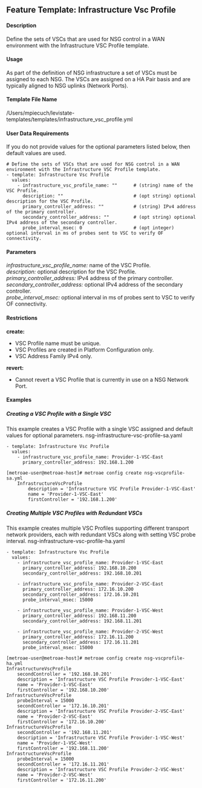 ## Feature Template: Infrastructure Vsc Profile
#### Description
Define the sets of VSCs that are used for NSG control in a WAN environment with the Infrastructure VSC Profile template.

#### Usage
As part of the definition of NSG infrastructure a set of VSCs must be assigned to each NSG. The VSCs are assigned on a HA Pair basis and are typically aligned to NSG uplinks (Network Ports).

#### Template File Name
/Users/mpiecuch/levistate-templates/templates/infrastructure_vsc_profile.yml

#### User Data Requirements
If you do not provide values for the optional parameters listed below, then default values are used.

```
# Define the sets of VSCs that are used for NSG control in a WAN environment with the Infrastructure VSC Profile template.
- template: Infrastructure Vsc Profile
  values:
    - infrastructure_vsc_profile_name: ""      # (string) name of the VSC Profile.
      description: ""                          # (opt string) optional description for the VSC Profile.
      primary_controller_address: ""           # (string) IPv4 address of the primary controller.
      secondary_controller_address: ""         # (opt string) optional IPv4 address of the secondary controller.
      probe_interval_msec: 0                   # (opt integer) optional interval in ms of probes sent to VSC to verify OF connectivity.

```

#### Parameters
*infrastructure_vsc_profile_name:* name of the VSC Profile.<br>
*description:* optional description for the VSC Profile.<br>
*primary_controller_address:* IPv4 address of the primary controller.<br>
*secondary_controller_address:* optional IPv4 address of the secondary controller.<br>
*probe_interval_msec:* optional interval in ms of probes sent to VSC to verify OF connectivity.<br>


#### Restrictions
**create:**
* VSC Profile name must be unique.
* VSC Profiles are created in Platform Configuration only.
* VSC Address Family IPv4 only.

**revert:**
* Cannot revert a VSC Profile that is currently in use on a NSG Network Port.

#### Examples

##### Creating a VSC Profile with a Single VSC
This example creates a VSC Profile with a single VSC assigned and default values for optional parameters.  nsg-infrastructure-vsc-profile-sa.yaml
```
- template: Infrastructure Vsc Profile
  values:
    - infrastructure_vsc_profile_name: Provider-1-VSC-East
      primary_controller_address: 192.168.1.200

```
```
[metroae-user@metroae-host]# metroae config create nsg-vscprofile-sa.yml
    InfrastructureVscProfile
        description = 'Infrastructure VSC Profile Provider-1-VSC-East'
        name = 'Provider-1-VSC-East'
        firstController = '192.168.1.200'

```

##### Creating Multiple VSC Profiles with Redundant VSCs
This example creates multiple VSC Profiles supporting different transport network providers, each with redundant VSCs along with setting VSC probe interval.  nsg-infrastructure-vsc-profile-ha.yaml
```
- template: Infrastructure Vsc Profile
  values:
    - infrastructure_vsc_profile_name: Provider-1-VSC-East
      primary_controller_address: 192.168.10.200
      secondary_controller_address: 192.168.10.201

    - infrastructure_vsc_profile_name: Provider-2-VSC-East
      primary_controller_address: 172.16.10.200
      secondary_controller_address: 172.16.10.201
      probe_interval_msec: 15000

    - infrastructure_vsc_profile_name: Provider-1-VSC-West
      primary_controller_address: 192.168.11.200
      secondary_controller_address: 192.168.11.201

    - infrastructure_vsc_profile_name: Provider-2-VSC-West
      primary_controller_address: 172.16.11.200
      secondary_controller_address: 172.16.11.201
      probe_interval_msec: 15000

```
```
[metroae-user@metroae-host]# metroae config create nsg-vscprofile-ha.yml
InfrastructureVscProfile
    secondController = '192.168.10.201'
    description = 'Infrastructure VSC Profile Provider-1-VSC-East'
    name = 'Provider-1-VSC-East'
    firstController = '192.168.10.200'
InfrastructureVscProfile
    probeInterval = 15000
    secondController = '172.16.10.201'
    description = 'Infrastructure VSC Profile Provider-2-VSC-East'
    name = 'Provider-2-VSC-East'
    firstController = '172.16.10.200'
InfrastructureVscProfile
    secondController = '192.168.11.201'
    description = 'Infrastructure VSC Profile Provider-1-VSC-West'
    name = 'Provider-1-VSC-West'
    firstController = '192.168.11.200'
InfrastructureVscProfile
    probeInterval = 15000
    secondController = '172.16.11.201'
    description = 'Infrastructure VSC Profile Provider-2-VSC-West'
    name = 'Provider-2-VSC-West'
    firstController = '172.16.11.200'

```
